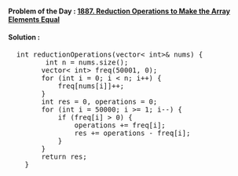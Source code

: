 #### Problem of the Day : [1887. Reduction Operations to Make the Array Elements Equal](https://leetcode.com/problems/reduction-operations-to-make-the-array-elements-equal/)

#### Solution :
<pre>
  int reductionOperations(vector< int>& nums) {
         int n = nums.size();
        vector< int> freq(50001, 0);
        for (int i = 0; i < n; i++) {
            freq[nums[i]]++;
        }
        int res = 0, operations = 0;
        for (int i = 50000; i >= 1; i--) {
            if (freq[i] > 0) {
                operations += freq[i];
                res += operations - freq[i];
            }
        }
        return res;
    }
</pre>
